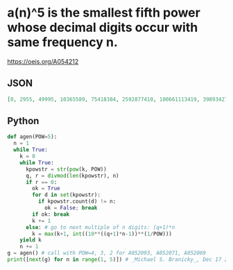 # a\(n\)^5 is the smallest fifth power whose decimal digits occur with same frequency n\.
https://oeis.org/A054212
## JSON
```JSON
[0, 2955, 49995, 10365589, 75418384, 2592877410, 100661113419, 3989342709778, 2826734132736, 78074715540102]
```
## Python
```Python
def agen(POW=5):
  n = 1
  while True:
    k = 0
    while True:
      kpowstr = str(pow(k, POW))
      q, r = divmod(len(kpowstr), n)
      if r == 0:
        ok = True
        for d in set(kpowstr):
          if kpowstr.count(d) != n:
            ok = False; break
        if ok: break
        k += 1
      else: # go to next multiple of n digits: (q+1)*n
        k = max(k+1, int((10**((q+1)*n-1))**(1/POW)))
    yield k
    n += 1
g = agen() # call with POW=4, 3, 2 for A052093, A052071, A052069
print([next(g) for n in range(1, 5)]) # _Michael S. Branicky_, Dec 17 2020
```
